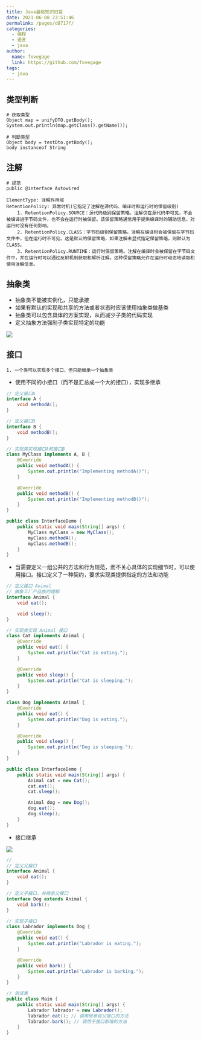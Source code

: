 ```yaml
---
title: Java基础知识扫盲
date: 2021-06-08 23:51:46
permalink: /pages/d8717f/
categories:
  - 编程
  - 语言
  - java
author:
  name: fovegage
  link: https://github.com/fovegage
tags:
  - java 
---
```


## 类型判断

```
# 获取类型
Object map = unifyDTO.getBody();  
System.out.println(map.getClass().getName());

# 判断类型
Object body = testDto.getBody();
body instanceof String
```

## 注解

```
# 规范
public @interface Autowired

ElementType: 注解作用域
RetentionPolicy: 异常时机(它指定了注解在源代码、编译时和运行时的保留级别)
	1. RetentionPolicy.SOURCE：源代码级别保留策略。注解仅在源代码中可见，不会被编译进字节码文件，也不会在运行时被保留。该保留策略通常用于提供编译时的辅助信息，对运行时没有任何影响。
	2. RetentionPolicy.CLASS：字节码级别保留策略。注解在编译时会被保留在字节码文件中，但在运行时不可见。这是默认的保留策略，如果注解未显式指定保留策略，则默认为 CLASS。
	3. RetentionPolicy.RUNTIME：运行时保留策略。注解在编译时会被保留在字节码文件中，并在运行时可以通过反射机制获取和解析注解。这种保留策略允许在运行时动态地读取和使用注解信息。
```

## 抽象类

- 抽象类不能被实例化，只能承接
- 如果有默认的实现和共享的方法或者状态时应该使用抽象类做基类
- 抽象类可以包含具体的方案实现，从而减少子类的代码实现
- 定义抽象方法强制子类实现特定的功能

![](https://obsidian-foveagge.oss-cn-beijing.aliyuncs.com/blog/dluTZC.png)

## 接口

```
1. 一个类可以实现多个接口，但只能继承一个抽象类
```

- 使用不同的小接口（而不是汇总成一个大的接口），实现多继承

```java
// 定义接口A
interface A {
    void methodA();
}

// 定义接口B
interface B {
    void methodB();
}

// 实现类实现接口A和接口B
class MyClass implements A, B {
    @Override
    public void methodA() {
        System.out.println("Implementing methodA()");
    }

    @Override
    public void methodB() {
        System.out.println("Implementing methodB()");
    }
}

public class InterfaceDemo {
    public static void main(String[] args) {
        MyClass myClass = new MyClass();
        myClass.methodA();
        myClass.methodB();
    }
}
```

- 当需要定义一组公共的方法和行为规范，而不关心具体的实现细节时，可以使用接口。接口定义了一种契约，要求实现类提供指定的方法和功能

```java
// 定义接口 Animal
// 抽象工厂产品族的理解
interface Animal {
    void eat();

    void sleep();
}

// 实现类实现 Animal 接口
class Cat implements Animal {
    @Override
    public void eat() {
        System.out.println("Cat is eating.");
    }

    @Override
    public void sleep() {
        System.out.println("Cat is sleeping.");
    }
}

class Dog implements Animal {
    @Override
    public void eat() {
        System.out.println("Dog is eating.");
    }

    @Override
    public void sleep() {
        System.out.println("Dog is sleeping.");
    }
}

public class InterfaceDemo {
    public static void main(String[] args) {
        Animal cat = new Cat();
        cat.eat();
        cat.sleep();

        Animal dog = new Dog();
        dog.eat();
        dog.sleep();
    }
}
```

- 接口继承

![](https://obsidian-foveagge.oss-cn-beijing.aliyuncs.com/blog/qaRIaA.png)

```java
// 
// 定义父接口
interface Animal {
    void eat();
}

// 定义子接口，并继承父接口
interface Dog extends Animal {
    void bark();
}

// 实现子接口
class Labrador implements Dog {
    @Override
    public void eat() {
        System.out.println("Labrador is eating.");
    }

    @Override
    public void bark() {
        System.out.println("Labrador is barking.");
    }
}

// 测试类
public class Main {
    public static void main(String[] args) {
        Labrador labrador = new Labrador();
        labrador.eat(); // 调用继承自父接口的方法
        labrador.bark(); // 调用子接口新增的方法
    }
}
```

